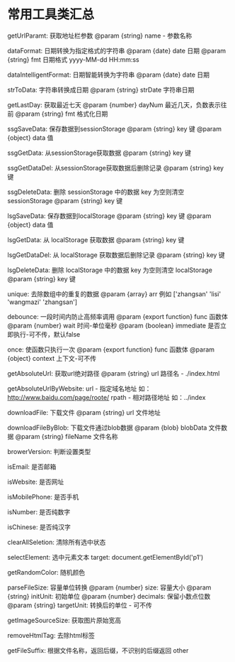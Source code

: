 # 常用工具类汇总

getUrlParamt: 获取地址栏参数
@param {string} name - 参数名称

dataFormat: 日期转换为指定格式的字符串
@param {date} date 日期
@param {string} fmt 日期格式 yyyy-MM-dd HH:mm:ss

dataIntelligentFormat: 日期智能转换为字符串
@param {date} date 日期

strToData: 字符串转换成日期
@param {string} strDate 字符串日期

getLastDay: 获取最近七天
@param {number} dayNum 最近几天，负数表示往前
@param {string} fmt 格式化日期

ssgSaveData: 保存数据到sessionStorage
@param {string} key 键
@param {object} data 值

ssgGetData: 从sessionStorage获取数据
@param {string} key 键

ssgGetDataDel: 从sessionStorage获取数据后删除记录
@param {string} key 键

ssgDeleteData: 删除 sessionStorage 中的数据 key 为空则清空 sessionStorage
@param {string} key 键

lsgSaveData: 保存数据到localStorage
@param {string} key 键
@param {object} data 值

lsgGetData: 从 localStorage 获取数据
@param {string} key 键

lsgGetDataDel: 从 localStorage 获取数据后删除记录
@param {string} key 键

lsgDeleteData: 删除 localStorage 中的数据 key 为空则清空 localStorage
@param {string} key 键

unique: 去除数组中的重复的数据
@param {array} arr 例如 ['zhangsan' 'lisi' 'wangmazi' 'zhangsan']

debounce: 一段时间内防止高频率调用
@param {export function} func 函数体
@param {number} wait 时间-单位毫秒
@param {boolean} immediate 是否立即执行-可不传，默认false

once: 使函数只执行一次
@param {export function} func 函数体
@param {object} context 上下文-可不传

getAbsoluteUrl: 获取url绝对路径
@param {string} url 路径名 - ./index.html

getAbsoluteUrlByWebsite: url - 指定域名地址 如：http://www.baidu.com/page/roote/
rpath - 相对路径地址 如：../index

downloadFile: 下载文件
@param {string} url 文件地址

downloadFileByBlob: 下载文件通过blob数据
@param {blob} blobData 文件数据
@param {string} fileName 文件名称

browerVersion: 判断设置类型

isEmail: 是否邮箱

isWebsite: 是否网址

isMobilePhone: 是否手机

isNumber: 是否纯数字

isChinese: 是否纯汉字

clearAllSeletion: 清除所有选中状态

selectElement: 选中元素文本
target: document.getElementById('p1')

getRandomColor: 随机颜色

parseFileSize: 容量单位转换
@param {number} size: 容量大小
@param {string} initUnit: 初始单位
@param {number} decimals: 保留小数点位数
@param {string} targetUnit: 转换后的单位 - 可不传

getImageSourceSize: 获取图片原始宽高

removeHtmlTag: 去除html标签

getFileSuffix: 根据文件名称，返回后缀，不识别的后缀返回 other
